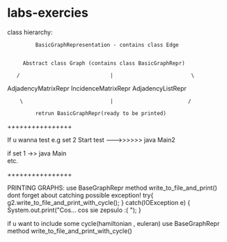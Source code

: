 # labs-exercies
class hierarchy:

             BasicGraphRepresentation - contains class Edge


	     Abstract class Graph (contains class BasicGraphRepr)
	
       /                             |                         \	
AdjadencyMatrixRepr       	          IncidenceMatrixRepr	               AdjadencyListRepr

    	\			                 |                        /
		     
		     retrun BasicGraphRepr(ready to be printed)	
		     
		    

+_+_+_+_+_+_+_+_+_+_+_+_+_+_+_+_

If u wanna test e.g set 2
Start test --->>>>>> java Main2

if set 1 ->> java Main    
etc.

_+_+_+_+_+_+_+_+_+_+_+_+_+_+_+_+

PRINTING GRAPHS:
use BaseGraphRepr method write_to_file_and_print()
dont forget about catching possible exception!
	try{
                g2.write_to_file_and_print_with_cycle();
              }
            catch(IOException e)
            {
                 System.out.print("Cos... cos sie zepsulo :( "); 
            }


if u want to include some cycle(hamiltonian , euleran) 
use BaseGraphRepr method write_to_file_and_print_with_cycle()

